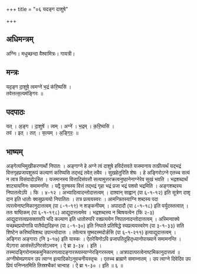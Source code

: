 +++
title = "०६ यदङ्ग दाशुषे"

+++
## अधिमन्त्रम्
अग्निः। मधुच्छन्दा वैश्वामित्रः। गायत्री।

## मन्त्रः
यद॒ङ्ग दा॒शुषे॒ त्वमग्ने॑ भ॒द्रं क॑रि॒ष्यसि॑ ।  
तवेत्तत्स॒त्यम॑ङ्गिरः ॥

## पदपाठः
यत् । अ॒ङ्ग । दा॒शुषे॑ । त्वम् । अग्ने॑ । भ॒द्रम् । क॒रि॒ष्यसि॑ ।  
तव॑ । इत् । तत् । स॒त्यम् । अ॒ङ्गि॒रः॒ ॥

## भाष्यम्
अङ्गेत्यभिमुखीकरणार्थो निपातः । अङ्गाग्ने हे अग्ने त्वं दाशुषे हविर्दत्तवते यजमानाय तत्प्रीत्यर्थं यद्भद्रं वित्तगृहप्रजापशुरूपं कल्याणं करिष्यसि तद्भद्रं तवेत् तवैव । सुखहेतुरिति शेषः । हे अङ्गिरोऽग्ने एतच्च सत्यं न त्वत्र विसंवादोऽस्ति । यजमानस्य वित्तादिसंपत्तौ सत्यामुत्तरक्रत्वनुष्ठानेनाग्नेरेव सुखं भवति । भद्रशब्दार्थं शाट्यायनिनः समामनन्ति । यद्वै पुरुषस्य वित्तं तद्भद्रं गृहा भद्रं प्रजा भद्रं पशवो भद्रमिति । अङ्गशब्दस्य निपातत्वेऽपि । फि । ४-१२ । अभ्यादित्वादन्तोदात्तत्वम् । दाश्वान् साह्वान् (पा ६-१-१२) इति सूत्रेण दाशृ दान इति धातोः क्वसुप्रत्ययो निपातितः । तत्र प्रत्ययस्वरः । आमन्त्रितस्याग्नि शब्दस्य पदा त्परत्वेनाष्टमिकानुदात्तत्वम् (पा ८-१-१९) न शङ्कनीयम् । अपादादौ (पा ८-१-१८) इति पर्युदस्तत्वात् । ततः षाष्ठिकम् (पा ६-१-१९८) आद्युदात्तत्वमेव । भद्रशब्दस्य न ब्विषयत्वेन (फि २-३) आद्युदात्तत्वप्रसक्तावपि भदि कल्याण इति धातोरुपरि रक्प्रत्ययेन निपातनादन्तोदात्तत्वम् । अस्मिन्वाक्ये यच्छब्दप्रयोगान्नि पातैर्यद्यदिहन्त (पा ८-१-३०) इति निघाते प्रतिषिद्धे स्यप्रत्ययस्वरेण (पा ३-१-३३) सति शिष्टेन करिष्यसिशब्द उपान्त्योदात्तः । तवेत्यत्र युष्मदस्मदोर्ङसि (पा ६-१-२११) इत्याद्युदात्तत्वम् । अङ्गिरा अङ्गाराः (नि ३-१७) इति यास्कः । ऐतरेयिणोऽपि प्रजापतिदुहितृध्यानोपाख्याने समामनन्ति । येंऽगारा आसंस्तेंऽगिरसोऽभवन् । ऐ ब्रा ३-३४ । इति । तस्मादङ्गिरोनामकमुनिकारणत्वादङ्गाररूपस्याग्नेरङ्गिरस्त्वम् । अत्रपदात्परत्वेनाष्टमिकानुदात्तत्वं ॥अग्नीषोमप्रणयन उप त्वाग्न इत्यादिकोऽनुवचनीयस्तृचः । एतच्च ब्राह्मणे समाम्नातम् । उप त्वाग्ने दिवेदिव उप प्रियं पनिप्नतमिति तिस्रश्चैकां चान्वाह । ऐ ब्रा १-३० । इति ॥ ६ ॥
